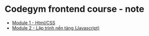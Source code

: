 # Codegym frontend course - note

- [Module 1 - Html/CSS ](./module-1)
- [Module 2 - Lập trình nền tảng (Javascript)](./module-2-jsbasic)